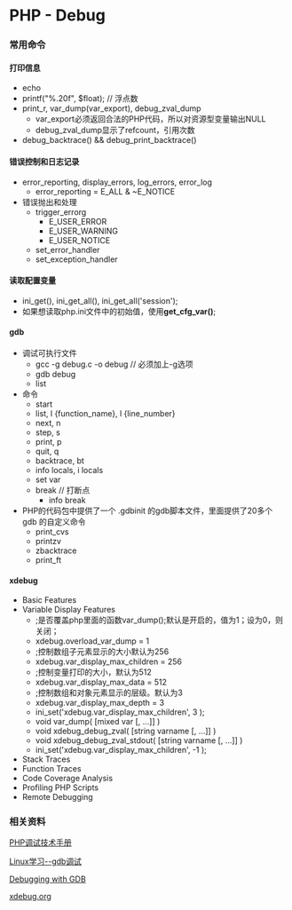 PHP - Debug
==================

### 常用命令

#### 打印信息
* echo
* printf("%.20f", $float); // 浮点数
* print_r, var_dump(var_export), debug_zval_dump
  - var_export必须返回合法的PHP代码，所以对资源型变量输出NULL
  - debug_zval_dump显示了refcount，引用次数
* debug_backtrace() && debug_print_backtrace()


#### 错误控制和日志记录
* error_reporting, display_errors, log_errors, error_log
  - error_reporting = E_ALL & ~E_NOTICE
* 错误抛出和处理
  - trigger_errorg
    - E_USER_ERROR
    - E_USER_WARNING
    - E_USER_NOTICE
  - set_error_handler
  - set_exception_handler

#### 读取配置变量
* ini_get(), ini_get_all(), ini_get_all('session');
* 如果想读取php.ini文件中的初始值，使用**get_cfg_var()**;

#### gdb
* 调试可执行文件
  - gcc -g debug.c -o debug // 必须加上-g选项
  - gdb debug
  - list 
* 命令
  - start
  - list, l {function_name}, l {line_number}
  - next, n
  - step, s
  - print, p
  - quit, q
  - backtrace, bt
  - info locals, i locals
  - set var
  - break // 打断点
    - info break
* PHP的代码包中提供了一个 .gdbinit 的gdb脚本文件，里面提供了20多个 gdb 的自定义命令
  - print_cvs 
  - printzv
  - zbacktrace
  - print_ft
  
#### xdebug
* Basic Features
* Variable Display Features
    - ;是否覆盖php里面的函数var_dump();默认是开启的，值为1；设为0，则关闭；
    - xdebug.overload_var_dump = 1
    - ;控制数组子元素显示的大小默认为256
    - xdebug.var_display_max_children = 256
    - ;控制变量打印的大小，默认为512
    - xdebug.var_display_max_data = 512
    - ;控制数组和对象元素显示的层级。默认为3
    - xdebug.var_display_max_depth = 3
    - ini_set('xdebug.var_display_max_children', 3 );
    - void var_dump( [mixed var [, ...]] )
    - void xdebug_debug_zval( [string varname [, ...]] )
    - void xdebug_debug_zval_stdout( [string varname [, ...]] )
    - ini_set('xdebug.var_display_max_children', -1 );
* Stack Traces
* Function Traces
* Code Coverage Analysis
* Profiling PHP Scripts
* Remote Debugging


### 相关资料
[PHP调试技术手册](http://www.laruence.com/2010/06/21/1608.html)

[Linux学习--gdb调试](http://www.cnblogs.com/hankers/archive/2012/12/07/2806836.html)

[Debugging with GDB](http://www.delorie.com/gnu/docs/gdb/gdb_toc.html)

[xdebug.org](http://xdebug.org/docs/)